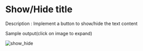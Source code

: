# Show/Hide title

Description :
Implement a button to show/hide the text content

Sample output(click on image to expand)

![show_hide](https://github.com/HimanshuNayak16/react-challenges/assets/82570795/7ff5db2a-81d4-4392-a4e9-4450032ba64e)
